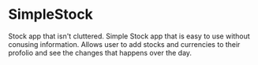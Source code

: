 # SimpleStock

Stock app that isn't cluttered. Simple Stock app that is easy to use without conusing information. Allows user to add stocks and currencies to their profolio and see the changes that happens over the day.
